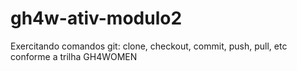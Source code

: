 # gh4w-ativ-modulo2
Exercitando comandos git: clone, checkout, commit, push, pull, etc conforme a trilha GH4WOMEN
